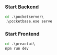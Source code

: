 ### Start Backend
````cmd
cd .\pocketserver\
.\pocketbase.exe serve 
````

### Start Frontend
````cmd
cd .\preactui\
npm run dev
````